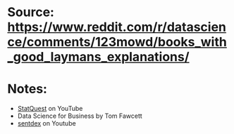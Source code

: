# Source: https://www.reddit.com/r/datascience/comments/123mowd/books_with_good_laymans_explanations/

# Notes: 
- [StatQuest](https://www.youtube.com/@statquest) on YouTube
- Data Science for Business by Tom Fawcett
- [sentdex](https://www.youtube.com/channel/UCfzlCWGWYyIQ0aLC5w48gBQ) on Youtube
